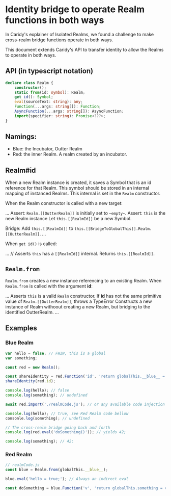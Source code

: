 # Identity bridge to operate Realm functions in both ways

In Caridy's explainer of Isolated Realms, we found a challenge to make cross-realm bridge functions operate in both ways.

This document extends Caridy's API to transfer identity to allow the Realms to operate in both ways.

## API (in typescript notation)

```ts
declare class Realm {
    constructor();
    static from(id: symbol): Realm;
    get id(): Symbol;
    eval(sourceText: string): any;
    Function(...args: string[]): Function;
    AsyncFunction(...args: string[]): AsyncFunction;
    import(specifier: string): Promise<???>;
}
```

## Namings:

- Blue: the Incubator, Outter Realm
- Red: the inner Realm. A realm created by an incubator.

## Realm#id

When a new Realm instance is created, it saves a Symbol that is an id reference for that Realm. This symbol should be stored in an internal mapping of instanced Realms. This internal is set in the `Realm` constructor.

When the Realm constructor is called with a new target:

  ...
  Assert: `Realm.[[OutterRealm]]` is initially set to `~empty~`.
  Assert: `this` is the new Realm instance
  Let `this.[[RealmId]]` be a new Symbol.
  <!--
  Assert: `Realm.[[InnerRealms]]` is a List of records `{{Key}, {Value}}`.
  Let __mapped__ be the Record of `{ {Key}: this.[[RealmId]], {Value}: this }`. // Creates a Record with the new instance 
  Add __mapped__ to `Realm.[[InnerRealms]]`.
  -->
  Bridge: Add `this.[[RealmId]]` to `this.[[BridgeToGlobalThis]].Realm.[[OutterRealm]]`.
  ...

When `get id()` is called:

  ...
  // Asserts `this` has a `[[RealmId]]` internal.
  Returns `this.[[RealmId]]`.


## `Realm.from`

`Realm.from` creates a new instance referencing to an existing Realm. When `Realm.from` is called with the argument __id__:

  ...
  Asserts `this` is a valid `Realm` constructor.
  If __id__ has not the same primitive value of `Realm.[[OutterRealm]]`, throws a TypeError
  Constructs a new instance of Realm withoout creating a new Realm, but bridging to the identified OutterRealm.
  ...

## Examples

### Blue Realm

```js
var hello = false; // FWIW, this is a global
var something;

const red = new Realm();

const shareIdentity = red.Function('id', 'return globalThis.__blue__ = id');
shareIdentity(red.id);

console.log(hello); // false
console.log(something); // undefined

await red.import('./realmCode.js'); // or any available code injection

console.log(hello); // true, see Red Realm code bellow
consonle.log(something); // undefined

// The cross-realm bridge going back and forth
console.log(red.eval('doSomething()')); // yields 42;

console.log(something); // 42;
```

### Red Realm

```js
// realmCode.js
const blue = Realm.from(globalThis.__blue__);

blue.eval('hello = true;'); // Always an indirect eval

const doSomething = blue.Function('v', 'return globalThis.something = v');
```
